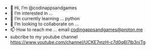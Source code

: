 - 👋 Hi, I’m @codinappsandgames
- 👀 I’m interested in ...
- 🌱 I’m currently learning ... python
- 💞️ I’m looking to collaborate on ...
- 📫 How to reach me ... email codingappsandgames@proton.me
-    subcribe to my youtube channel https://www.youtube.com/channel/UCKE7mzH-c7d0q6I7lb3niTg
<!---
codinappsandgames/codinappsandgames is a ✨ special ✨ repository because its `README.md` (this file) appears on your GitHub profile.
You can click the Preview link to take a look at your changes.
--->
